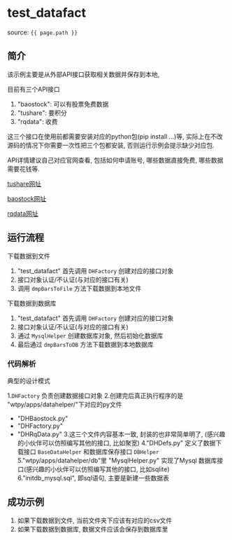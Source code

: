 # test_datafact

source: `{{ page.path }}`

## 简介

该示例主要是从外部API接口获取相关数据并保存到本地, 

目前有三个API接口
1. "baostock": 可以有股票免费数据
2. "tushare": 要积分
3. "rqdata": 收费

这三个接口在使用前都需要安装对应的python包(pip install ...)等, 实际上在不改源码的情况下你需要一次性把三个包都安装, 否则运行示例会提示缺少对应包.

API详情建议自己对应官网查看, 包括如何申请账号, 哪些数据直接免费, 哪些数据需要花钱等.

[tushare网址](https://tushare.pro/)

[baostock网址](http://baostock.com/baostock/index.php/%E9%A6%96%E9%A1%B5)

[rqdata网址](https://www.ricequant.com/doc/rqdata/python/)

## 运行流程

下载数据到文件

1. "test_datafact" 首先调用 `DHFactory` 创建对应的接口对象
2. 接口对象认证/不认证(与对应的接口有关)
3. 调用 `dmpBarsToFile` 方法下载数据到本地文件

下载数据到数据库

1. "test_datafact" 首先调用 `DHFactory` 创建对应的接口对象
2. 接口对象认证/不认证(与对应的接口有关)
3. 通过 `MysqlHelper` 创建数据库对象, 然后初始化数据库
4. 最后通过 `dmpBarsToDB` 方法下载数据到本地数据库

### 代码解析

典型的设计模式

1.`DHFactory` 负责创建数据接口对象
2.创建完后真正执行程序的是 "wtpy/apps/datahelper/"下对应的py文件
- "DHBaostock.py"
- "DHFactory.py"
- "DHRqData.py"
3.这三个文件内容基本一致, 封装的也非常简单明了, (感兴趣的小伙伴可以仿照编写其他的接口, 比如聚宽)
4."DHDefs.py" 定义了数据下载接口 `BaseDataHelper` 和数据库保存接口 `DBHelper`
5."wtpy/apps/datahelper/db"里 "MysqlHelper.py" 实现了Mysql 数据库接口(感兴趣的小伙伴可以仿照编写其他的接口, 比如sqlite)
6."initdb_mysql.sql", 即sql语句, 主要是新建一些数据表

## 成功示例

1. 如果下载数据到文件, 当前文件夹下应该有对应的csv文件
2. 如果下载数据到数据库, 数据文件应该会保存到数据库里